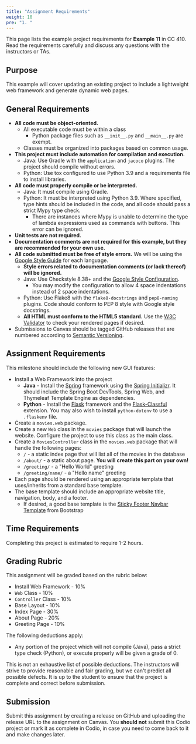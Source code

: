 ```yaml
---
title: "Assignment Requirements"
weight: 10
pre: "1. "
---
```


This page lists the example project requirements for **Example 11** in CC 410. Read the requirements carefully and discuss any questions with the instructors or TAs. 

## Purpose

This example will cover updating an existing project to include a lightweight web framework and generate dynamic web pages. 

## General Requirements

* **All code must be object-oriented.**
  * All executable code must be within a class
    * Python package files such as `__init__.py` and `__main__.py` are exempt.
  * Classes must be organized into packages based on common usage.
* **This project must include automation for compilation and execution.**
  * Java: Use Gradle with the `application` and `jacoco` plugins. The project should compile without errors. 
  * Python: Use tox configured to use Python 3.9 and a requirements file to install libraries. 
* **All code must properly compile or be interpreted.**
  * Java: It must compile using Gradle.
  * Python: It must be interpreted using Python 3.9. Where specified, type hints should be included in the code, and all code should pass a strict Mypy type check.
    * There are instances where Mypy is unable to determine the type of lambda expressions used as commands with buttons. This error can be ignored.
* **Unit tests are not required.**
* **Documentation comments are not required for this example, but they are recommended for your own use.**
* **All code submitted must be free of style errors.** We will be using the [Google Style Guide](https://google.github.io/styleguide/) for each language. 
  * **Style errors related to documentation comments (or lack thereof) will be ignored.**
  * Java: Use Checkstyle 8.38+ and the [Google Style Configuration](https://raw.githubusercontent.com/checkstyle/checkstyle/checkstyle-8.38/src/main/resources/google_checks.xml). 
    * You may modify the configuration to allow 4 space indentations instead of 2 space indentations.
  * Python: Use Flake8 with the `flake8-docstrings` and `pep8-naming` plugins. Code should conform to PEP 8 style with Google style docstrings. 
   * **All HTML must conform to the HTML5 standard.** Use the [W3C Validator](https://validator.w3.org/) to check your rendered pages if desired.
* Submissions to Canvas should be tagged GitHub releases that are numbered according to [Semantic Versioning](https://semver.org/).

## Assignment Requirements

This milestone should include the following new GUI features:

* Install a Web Framework into the project
  * **Java** - Install the [Spring](https://spring.io/) framework using the [Spring Initializr](https://start.spring.io/). It should include the Spring Boot DevTools, Spring Web, and Thymeleaf Template Engine as dependencies.
  * **Python** - Install the [Flask](https://flask.palletsprojects.com/en/1.1.x/) framework and the [Flask-Classful](https://flask-classful.teracy.org/) extension. You may also wish to install `python-dotenv` to use a `.flaskenv` file. 
* Create a `movies.web` package.
* Create a new `Web` class in the `movies` package that will launch the website. Configure the project to use this class as the main class.
* Create a `MoviesController` class in the `movies.web` package that will handle the following pages:
  * `/` - a static index page that will list all of the movies in the database
  * `/about/` - a static about page. **You will create this part on your own!**
  * `/greeting/` - a "Hello World" greeting
  * `/greeting/name/` - a "Hello name" greeting
* Each page should be rendered using an appropriate template that uses/inherits from a standard base template.
* The base template should include an appropriate website title, navigation, body, and a footer.
  * If desired, a good base template is the [Sticky Footer Navbar Template](https://getbootstrap.com/docs/4.6/examples/sticky-footer-navbar/) from Bootstrap
  
## Time Requirements

Completing this project is estimated to require 1-2 hours.

## Grading Rubric

This assignment will be graded based on the rubric below:

* Install Web Framework - 10%
* `Web` Class - 10%
* `Controller` Class - 10%
* Base Layout - 10%
* Index Page - 30%
* About Page - 20%
* Greeting Page - 10%

The following deductions apply:

* Any portion of the project which will not compile (Java), pass a strict type check (Python), or execute properly will be given a grade of 0.

This is not an exhaustive list of possible deductions. The instructors will strive to provide reasonable and fair grading, but we can't predict all possible defects. It is up to the student to ensure that the project is complete and correct before submission. 

## Submission

Submit this assignment by creating a release on GitHub and uploading the release URL to the assignment on Canvas. You **should not** submit this Codio project or mark it as complete in Codio, in case you need to come back to it and make changes later.

